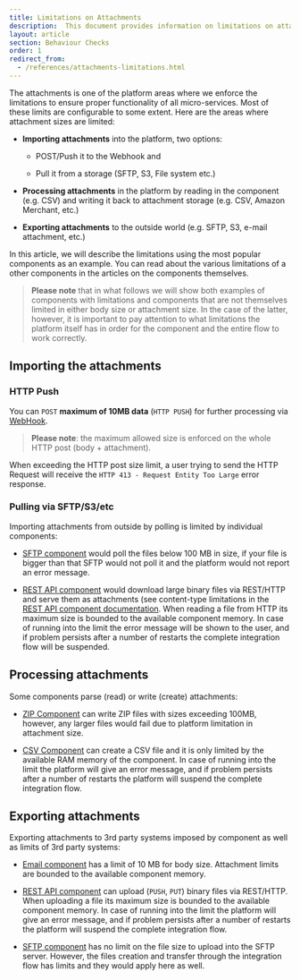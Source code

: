 ```yaml
---
title: Limitations on Attachments
description:  This document provides information on limitations on attachments.
layout: article
section: Behaviour Checks
order: 1
redirect_from:
  - /references/attachments-limitations.html
---
```


The attachments is one of the platform areas where we enforce the limitations to
ensure proper functionality of all micro-services. Most of these limits are
configurable to some extent. Here are the areas where attachment sizes are limited:

*   **Importing attachments** into the platform, two options:

    -   POST/Push it to the Webhook and

    -   Pull it from a storage (SFTP, S3, File system etc.)

*   **Processing attachments** in the platform by reading in the component (e.g. CSV) and writing it back to attachment storage (e.g. CSV, Amazon Merchant, etc.)

*   **Exporting attachments** to the outside world (e.g. SFTP, S3, e-mail attachment, etc.)

In this article, we will describe the limitations using the most popular components as an example. You can read about the various limitations of a other components in the articles on the components themselves.

> **Please note** that in what follows we will show both examples of components with limitations and components that are not themselves limited in either body size or attachment size. In the case of the latter, however, it is important to pay attention to what limitations the platform itself has in order for the component and the entire flow to work correctly.

## Importing the attachments

### HTTP Push

You can `POST` **maximum of 10MB data** (`HTTP PUSH`) for further processing via
[WebHook](/components/webhook/).

> **Please note**: the maximum allowed size is enforced on the whole HTTP post (body + attachment).

When exceeding the HTTP post size limit, a user trying to send the HTTP Request
will receive the `HTTP 413 - Request Entity Too Large` error response.

### Pulling via SFTP/S3/etc

Importing attachments from outside by polling is limited by individual components:

-   [SFTP component](/components/sftp/) would poll the files below 100 MB in size, if your file is bigger than that SFTP would not poll it and the platform would not report an error message.

-   [REST API component](/components/rest-api/) would download large binary files via REST/HTTP and serve them as attachments (see content-type limitations in the [REST API component documentation](/components/rest-api/#known-limitations). When reading a file from HTTP its maximum size is bounded to the available component memory. In case of running into the limit the error message will be shown to the user, and if problem persists after a number of restarts the complete integration flow will be suspended.

## Processing attachments

Some components parse (read) or write (create) attachments:

-   [ZIP Component](/components/zip/) can write ZIP files with sizes exceeding 100MB, however, any larger files would fail due to platform limitation in attachment size.

-   [CSV Component](/components/csv/) can create a CSV file and it is only limited by the available RAM memory of the component. In case of running into the limit the platform will give an error message, and if problem persists after a number of restarts the platform will suspend the complete integration flow.

## Exporting attachments

Exporting attachments to 3rd party systems imposed by component as well as
limits of 3rd party systems:

-  [Email component](/components/email/) has a limit of 10 MB for body size. Attachment limits are bounded to the available component memory.

-  [REST API component](/components/rest-api/) can upload (`PUSH`, `PUT`) binary files via REST/HTTP. When uploading a file its maximum size is bounded to the available component memory. In case of running into the limit the platform will give an error message, and if problem persists after a number of restarts the platform will suspend the complete integration flow.

-  [SFTP component](/components/sftp/) has no limit on the file size to upload into the SFTP server. However, the files creation and transfer through the integration flow has limits and they would apply here as well.
